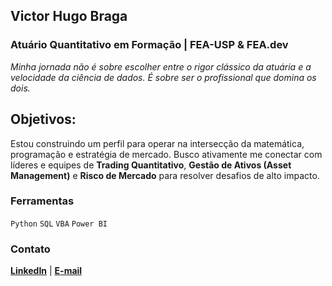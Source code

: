 ## Victor Hugo Braga

### Atuário Quantitativo em Formação | FEA-USP & FEA.dev
*Minha jornada não é sobre escolher entre o rigor clássico da atuária e a velocidade da ciência de dados. É sobre ser o profissional que domina os dois.*

## Objetivos:
Estou construindo um perfil para operar na intersecção da matemática, programação e estratégia de mercado. Busco ativamente me conectar com líderes e equipes de **Trading Quantitativo**, **Gestão de Ativos (Asset Management)** e **Risco de Mercado** para resolver desafios de alto impacto.

### Ferramentas

`Python` `SQL` `VBA` `Power BI`

### Contato

[**LinkedIn**](https://www.linkedin.com/in/victorhmendess/) | [**E-mail**](mailto:victorhbraga@usp.br)




